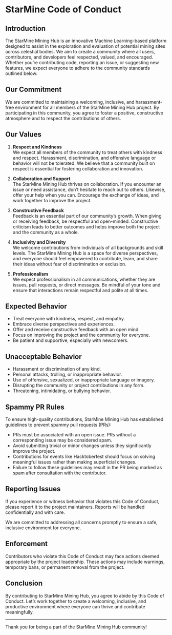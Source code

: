 # StarMine Code of Conduct

## Introduction

The StarMine Mining Hub is an innovative Machine Learning-based platform designed to assist in the exploration and evaluation of potential mining sites across celestial bodies. We aim to create a community where all users, contributors, and developers feel respected, valued, and encouraged. Whether you’re contributing code, reporting an issue, or suggesting new features, we expect everyone to adhere to the community standards outlined below.

## Our Commitment

We are committed to maintaining a welcoming, inclusive, and harassment-free environment for all members of the StarMine Mining Hub project. By participating in this community, you agree to foster a positive, constructive atmosphere and to respect the contributions of others.

## Our Values

1. **Respect and Kindness**  
   We expect all members of the community to treat others with kindness and respect. Harassment, discrimination, and offensive language or behavior will not be tolerated. We believe that a community built on respect is essential for fostering collaboration and innovation.

2. **Collaboration and Support**  
   The StarMine Mining Hub thrives on collaboration. If you encounter an issue or need assistance, don’t hesitate to reach out to others. Likewise, offer your help when you can. Encourage the exchange of ideas, and work together to improve the project.

3. **Constructive Feedback**  
   Feedback is an essential part of our community’s growth. When giving or receiving feedback, be respectful and open-minded. Constructive criticism leads to better outcomes and helps improve both the project and the community as a whole.

4. **Inclusivity and Diversity**  
   We welcome contributions from individuals of all backgrounds and skill levels. The StarMine Mining Hub is a space for diverse perspectives, and everyone should feel empowered to contribute, learn, and share their ideas without fear of discrimination or exclusion.

5. **Professionalism**  
   We expect professionalism in all communications, whether they are issues, pull requests, or direct messages. Be mindful of your tone and ensure that interactions remain respectful and polite at all times.

## Expected Behavior

- Treat everyone with kindness, respect, and empathy.
- Embrace diverse perspectives and experiences.
- Offer and receive constructive feedback with an open mind.
- Focus on improving the project and the community for everyone.
- Be patient and supportive, especially with newcomers.

## Unacceptable Behavior

- Harassment or discrimination of any kind.
- Personal attacks, trolling, or inappropriate behavior.
- Use of offensive, sexualized, or inappropriate language or imagery.
- Disrupting the community or project contributions in any form.
- Threatening, intimidating, or bullying behavior.

## Spammy PR Rules

To ensure high-quality contributions, StarMine Mining Hub has established guidelines to prevent spammy pull requests (PRs):

- PRs must be associated with an open issue. PRs without a corresponding issue may be considered spam.
- Avoid submitting trivial or minor changes unless they significantly improve the project.
- Contributions for events like Hacktoberfest should focus on solving meaningful issues rather than making superficial changes.
- Failure to follow these guidelines may result in the PR being marked as spam after consultation with the contributor.

## Reporting Issues

If you experience or witness behavior that violates this Code of Conduct, please report it to the project maintainers. Reports will be handled confidentially and with care.

We are committed to addressing all concerns promptly to ensure a safe, inclusive environment for everyone.

## Enforcement

Contributors who violate this Code of Conduct may face actions deemed appropriate by the project leadership. These actions may include warnings, temporary bans, or permanent removal from the project.

## Conclusion

By contributing to StarMine Mining Hub, you agree to abide by this Code of Conduct. Let’s work together to create a welcoming, inclusive, and productive environment where everyone can thrive and contribute meaningfully.

---

Thank you for being a part of the StarMine Mining Hub community!
